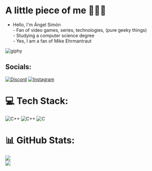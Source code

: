 #  A little piece of me 🪽💀🪽
- Hello, I'm Ángel Simón<br>- Fan of video games, series, technologies, (pure geeky things)<br>- Studying a computer science degree<br>- Yes, I am a fan of Mike Ehrmantraut

![giphy](https://github.com/AngelSimonEhrmantraut/AngelSimonEhrmantraut/assets/150489453/20a46cfc-5025-4a3b-a808-a83938c2d912)

##  Socials:
[![Discord](https://img.shields.io/badge/Discord-%237289DA.svg?logo=discord&logoColor=white)](https://discord.gg/angelhrmantraut) [![Instagram](https://img.shields.io/badge/Instagram-%23E4405F.svg?logo=Instagram&logoColor=white)](https://instagram.com/is_angel_sm) 

# 💻 Tech Stack:
![C++](https://img.shields.io/badge/c++-%2300599C.svg?style=for-the-badge&logo=c%2B%2B&logoColor=white) ![C++](https://img.shields.io/badge/c++-%2300599C.svg?style=for-the-badge&logo=c%2B%2B&logoColor=white) ![C](https://img.shields.io/badge/c-%2300599C.svg?style=for-the-badge&logo=c&logoColor=white)
# 📊 GitHub Stats:
![](https://github-readme-stats.vercel.app/api?username=AngelSimonEhrmantraut&theme=gotham&hide_border=true&include_all_commits=true&count_private=false)<br/>
![](https://github-readme-streak-stats.herokuapp.com/?user=AngelSimonEhrmantraut&theme=gotham&hide_border=true)<br/>


